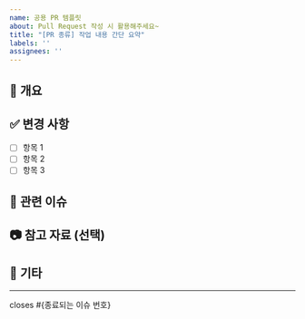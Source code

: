 ```yaml
---
name: 공용 PR 템플릿
about: Pull Request 작성 시 활용해주세요~
title: "[PR 종류] 작업 내용 간단 요약"
labels: ''
assignees: ''
---
```


## 📌 개요
<!-- 어떤 작업을 했는지 한두 줄로 요약해주세요 -->

## ✅ 변경 사항
<!-- 주요 작업 내역을 체크리스트로 작성해주세요 -->
- [ ] 항목 1
- [ ] 항목 2
- [ ] 항목 3

## 🔗 관련 이슈
<!-- 연결된 이슈 번호를 적어주세요 (예: #12) -->

## 📷 참고 자료 (선택)
<!-- UI 캡처, 로그, 문서 링크 등 필요한 자료가 있다면 첨부해주세요 -->

## 💬 기타
<!-- 리뷰어가 알아야 할 특이사항이나 유의할 점 -->

---

closes #{종료되는 이슈 번호}
<!-- (예: closes #12) -->
